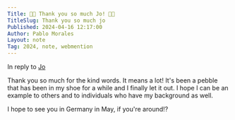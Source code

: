 ```yaml
---
Title: 🏳️‍🌈 Thank you so much Jo! 🏳️‍🌈
TitleSlug: Thank you so much jo
Published: 2024-04-16 12:17:00
Author: Pablo Morales
Layout: note
Tag: 2024, note, webmention
---
```

In reply to <a href="https://dead.garden/blog/like-of-pablos-another-side-of-me.html" class="u-reply-to">Jo</a>

Thank you so much for the kind words. It means a lot! It's been a pebble that has been in my shoe for a while and I finally let it out. I hope I can be an example to others and to individuals who have my background as well.

 I hope to see you in Germany in May, if you're around!?



